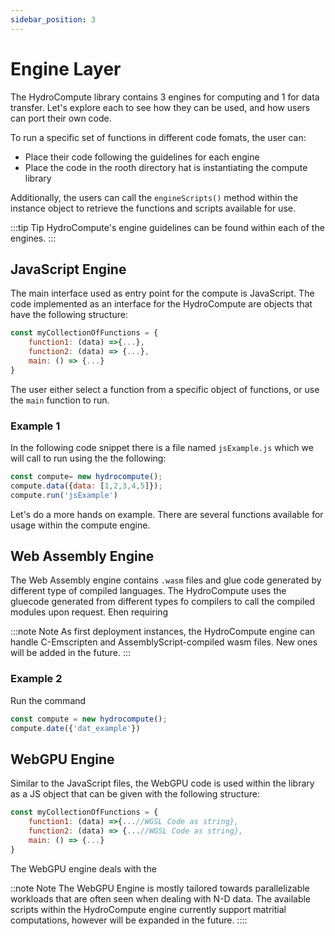 ```yaml
---
sidebar_position: 3
---
```

# Engine Layer

The HydroCompute library contains 3 engines for computing and 1 for data transfer. Let's explore each to see how they can be used, and how users can port their own code.

To run a specific set of functions in different code fomats, the user can:
- Place their code following the guidelines for each engine
- Place the code in the rooth directory hat is instantiating the compute library

Additionally, the users can call the `engineScripts()` method within the instance object to retrieve the functions and scripts available for use.

:::tip Tip
HydroCompute's engine guidelines can be found within each of the engines.
:::


## JavaScript Engine

The main interface used as entry point for the compute is JavaScript. The code implemented as an interface for the HydroCompute are objects that have the following structure:

```js
const myCollectionOfFunctions = {
    function1: (data) =>{...},
    function2: (data) => {...},
    main: () => {...}
}
```

The user either select a function from a specific object of functions, or use the `main` function to run.

### Example 1

In the following code snippet there is a file named `jsExample.js` which we will call to run using the the following:

```js
const compute= new hydrocompute();
compute.data({data: [1,2,3,4,5]});
compute.run('jsExample')
```

Let's do a more hands on example. There are several functions available for usage within the compute engine. 

## Web Assembly Engine

The Web Assembly engine contains `.wasm` files and glue code generated by different type of compiled languages. The HydroCompute uses the gluecode generated from different types fo compilers to call the compiled modules upon request. Ehen requiring 

:::note Note
As first deployment instances, the HydroCompute engine can handle C-Emscripten and AssemblyScript-compiled wasm files. New ones will be added in the future.
:::

### Example 2

Run the command

```js
const compute = new hydrocompute();
compute.date({'dat_example'})
```

## WebGPU Engine

Similar to the JavaScript files, the WebGPU code is used within the library as a JS object that can be given with the following structure:

```js
const myCollectionOfFunctions = {
    function1: (data) =>{...//WGSL Code as string},
    function2: (data) => {...//WGSL Code as string},
    main: () => {...}
}
```

The WebGPU engine deals with the

::note Note
The WebGPU Engine is mostly tailored towards parallelizable workloads that are often seen when dealing with N-D data. The available scripts within the HydroCompute engine currently support matritial computations, however will be expanded in the future.
::::



